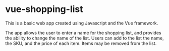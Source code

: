 # vue-shopping-list

This is a basic web app created using Javascript and the Vue framework.

The app allows the user to enter a name for the shopping list, and provides
the ability to change the name of the list. Users can add to the list the
name, the SKU, and the price of each item. Items may be removed from the list.
